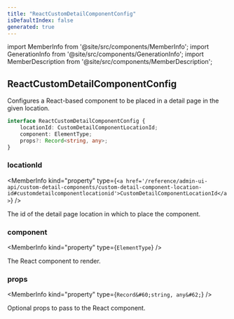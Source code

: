 ```yaml
---
title: "ReactCustomDetailComponentConfig"
isDefaultIndex: false
generated: true
---
```

<!-- This file was generated from the Vendure source. Do not modify. Instead, re-run the "docs:build" script -->
import MemberInfo from '@site/src/components/MemberInfo';
import GenerationInfo from '@site/src/components/GenerationInfo';
import MemberDescription from '@site/src/components/MemberDescription';


## ReactCustomDetailComponentConfig

<GenerationInfo sourceFile="packages/admin-ui/src/lib/react/src/register-react-custom-detail-component.ts" sourceLine="15" packageName="@vendure/admin-ui" />

Configures a React-based component to be placed in a detail page in the given location.

```ts title="Signature"
interface ReactCustomDetailComponentConfig {
    locationId: CustomDetailComponentLocationId;
    component: ElementType;
    props?: Record<string, any>;
}
```

<div className="members-wrapper">

### locationId

<MemberInfo kind="property" type={`<a href='/reference/admin-ui-api/custom-detail-components/custom-detail-component-location-id#customdetailcomponentlocationid'>CustomDetailComponentLocationId</a>`}   />

The id of the detail page location in which to place the component.
### component

<MemberInfo kind="property" type={`ElementType`}   />

The React component to render.
### props

<MemberInfo kind="property" type={`Record&#60;string, any&#62;`}   />

Optional props to pass to the React component.


</div>
